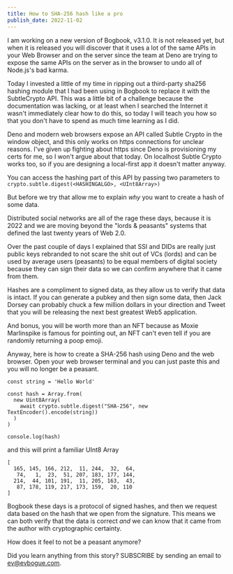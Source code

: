 ```yaml
---
title: How to SHA-256 hash like a pro
publish_date: 2022-11-02
---
```


I am working on a new version of Bogbook, v3.1.0. It is not released yet, but when it is released you will discover that it uses a lot of the same APIs in your Web Browser and on the server since the team at Deno are trying to expose the same APIs on the server as in the browser to undo all of Node.js's bad karma.

Today I invested a little of my time in ripping out a third-party sha256 hashing module that I had been using in Bogbook to replace it with the SubtleCrypto API. This was a little bit of a challenge because the documentation was lacking, or at least when I searched the Internet it wasn't immediately clear how to do this, so today I will teach you how so that you don't have to spend as much time learning as I did.

Deno and modern web browsers expose an API called Subtle Crypto in the window object, and this only works on https connections for unclear reasons. I've given up fighting about https since Deno is provisioning my certs for me, so I won't argue about that today. On localhost Subtle Crypto works too, so if you are designing a local-first app it doesn't matter anyway.

You can access the hashing part of this API by passing two parameters to `crypto.subtle.digest(<HASHINGALGO>, <UInt8Array>)`

But before we try that allow me to explain _why_ you want to create a hash of some data.

Distributed social networks are all of the rage these days, because it is 2022 and we are moving beyond the "lords & peasants" systems that defined the last twenty years of Web 2.0. 

Over the past couple of days I explained that SSI and DIDs are really just public keys rebranded to not scare the shit out of VCs (lords) and can be used by average users (peasants) to be equal members of digital society because they can sign their data so we can confirm anywhere that it came from them.

Hashes are a compliment to signed data, as they allow us to verify that data is intact. If you can generate a pubkey and then sign some data, then Jack Dorsey can probably chuck a few million dollars in your direction and Tweet that you will be releasing the next best greatest Web5 application. 

And bonus, you will be worth more than an NFT because as Moxie Marlinspike is famous for pointing out, an NFT can't even tell if you are randomly returning a poop emoji.

Anyway, here is how to create a SHA-256 hash using Deno and the web browser. Open your web browser terminal and you can just paste this and you will no longer be a peasant.

```
const string = 'Hello World'

const hash = Array.from(
  new Uint8Array(
    await crypto.subtle.digest("SHA-256", new TextEncoder().encode(string))
  )
)
  
console.log(hash)
```

and this will print a familiar UInt8 Array

```
[
  165, 145, 166, 212,  11, 244,  32,  64,
   74,   1,  23,  51, 207, 183, 177, 144,
  214,  44, 101, 191,  11, 205, 163,  43,
   87, 178, 119, 217, 173, 159,  20, 110
]
```

Bogbook these days is a protocol of signed hashes, and then we request data based on the hash that we open from the signature. This means we can both verify that the data is correct _and_ we can know that it came from the author with cryptographic certainty.

How does it feel to not be a peasant anymore?

Did you learn anything from this story? SUBSCRIBE by sending an email to ev@evbogue.com. 
